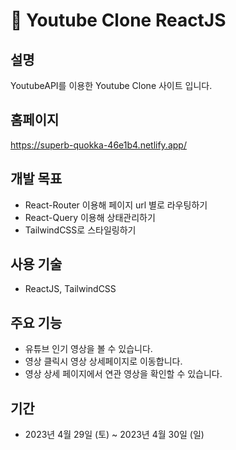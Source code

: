 # 🎥 Youtube Clone ReactJS

## 설명
YoutubeAPI를 이용한 Youtube Clone 사이트 입니다. 

## 홈페이지
https://superb-quokka-46e1b4.netlify.app/
## 개발 목표
* React-Router 이용해 페이지 url 별로 라우팅하기 
* React-Query 이용해 상태관리하기
* TailwindCSS로 스타일링하기 

## 사용 기술
* ReactJS, TailwindCSS

## 주요 기능
* 유튜브 인기 영상을 볼 수 있습니다. 
* 영상 클릭시 영상 상세페이지로 이동합니다. 
* 영상 상세 페이지에서 연관 영상을 확인할 수 있습니다. 

## 기간
* 2023년 4월 29일 (토) ~ 2023년 4월 30일 (일)

